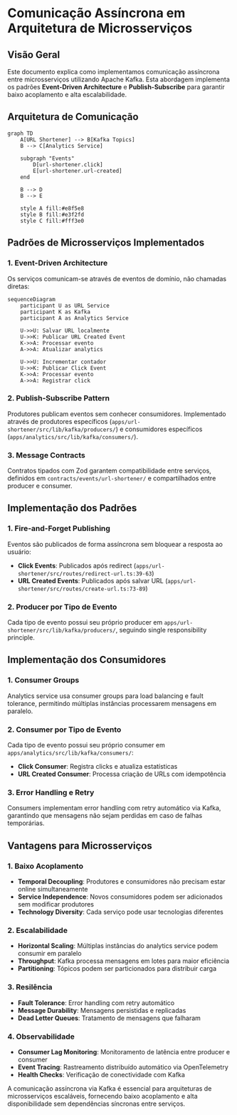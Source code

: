 # Comunicação Assíncrona em Arquitetura de Microsserviços

## Visão Geral

Este documento explica como implementamos comunicação assíncrona entre microsserviços utilizando Apache Kafka. Esta abordagem implementa os padrões **Event-Driven Architecture** e **Publish-Subscribe** para garantir baixo acoplamento e alta escalabilidade.

## Arquitetura de Comunicação

```mermaid
graph TD
    A[URL Shortener] --> B[Kafka Topics]
    B --> C[Analytics Service]
    
    subgraph "Events"
        D[url-shortener.click]
        E[url-shortener.url-created]
    end
    
    B --> D
    B --> E
    
    style A fill:#e8f5e8
    style B fill:#e3f2fd
    style C fill:#fff3e0
```

## Padrões de Microsserviços Implementados

### 1. Event-Driven Architecture

Os serviços comunicam-se através de eventos de domínio, não chamadas diretas:

```mermaid
sequenceDiagram
    participant U as URL Service
    participant K as Kafka
    participant A as Analytics Service
    
    U->>U: Salvar URL localmente
    U->>K: Publicar URL Created Event
    K->>A: Processar evento
    A->>A: Atualizar analytics
    
    U->>U: Incrementar contador
    U->>K: Publicar Click Event  
    K->>A: Processar evento
    A->>A: Registrar click
```

### 2. Publish-Subscribe Pattern

Produtores publicam eventos sem conhecer consumidores. Implementado através de produtores específicos (`apps/url-shortener/src/lib/kafka/producers/`) e consumidores específicos (`apps/analytics/src/lib/kafka/consumers/`).

### 3. Message Contracts

Contratos tipados com Zod garantem compatibilidade entre serviços, definidos em `contracts/events/url-shortener/` e compartilhados entre producer e consumer.

## Implementação dos Padrões

### 1. Fire-and-Forget Publishing

Eventos são publicados de forma assíncrona sem bloquear a resposta ao usuário:
- **Click Events**: Publicados após redirect (`apps/url-shortener/src/routes/redirect-url.ts:39-63`)
- **URL Created Events**: Publicados após salvar URL (`apps/url-shortener/src/routes/create-url.ts:73-89`)

### 2. Producer por Tipo de Evento

Cada tipo de evento possui seu próprio producer em `apps/url-shortener/src/lib/kafka/producers/`, seguindo single responsibility principle.

## Implementação dos Consumidores

### 1. Consumer Groups

Analytics service usa consumer groups para load balancing e fault tolerance, permitindo múltiplas instâncias processarem mensagens em paralelo.

### 2. Consumer por Tipo de Evento

Cada tipo de evento possui seu próprio consumer em `apps/analytics/src/lib/kafka/consumers/`:
- **Click Consumer**: Registra clicks e atualiza estatísticas
- **URL Created Consumer**: Processa criação de URLs com idempotência

### 3. Error Handling e Retry

Consumers implementam error handling com retry automático via Kafka, garantindo que mensagens não sejam perdidas em caso de falhas temporárias.

## Vantagens para Microsserviços

### 1. Baixo Acoplamento
- **Temporal Decoupling**: Produtores e consumidores não precisam estar online simultaneamente
- **Service Independence**: Novos consumidores podem ser adicionados sem modificar produtores
- **Technology Diversity**: Cada serviço pode usar tecnologias diferentes

### 2. Escalabilidade
- **Horizontal Scaling**: Múltiplas instâncias do analytics service podem consumir em paralelo
- **Throughput**: Kafka processa mensagens em lotes para maior eficiência
- **Partitioning**: Tópicos podem ser particionados para distribuir carga

### 3. Resilência
- **Fault Tolerance**: Error handling com retry automático
- **Message Durability**: Mensagens persistidas e replicadas
- **Dead Letter Queues**: Tratamento de mensagens que falharam

### 4. Observabilidade
- **Consumer Lag Monitoring**: Monitoramento de latência entre producer e consumer
- **Event Tracing**: Rastreamento distribuído automático via OpenTelemetry
- **Health Checks**: Verificação de conectividade com Kafka

A comunicação assíncrona via Kafka é essencial para arquiteturas de microsserviços escaláveis, fornecendo baixo acoplamento e alta disponibilidade sem dependências síncronas entre serviços.